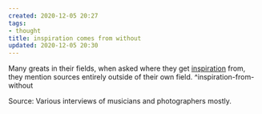 ```yaml
---
created: 2020-12-05 20:27
tags:
- thought
title: inspiration comes from without
updated: 2020-12-05 20:30
---
```

   
Many greats in their fields, when asked where they get [inspiration](/not_created.md) from, they mention sources entirely outside of their own field. ^inspiration-from-without   
   
Source: Various interviews of musicians and photographers mostly.